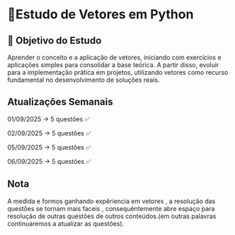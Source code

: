 
# 🐍Estudo de Vetores em Python

## 🎯 Objetivo do Estudo
Aprender o conceito e a aplicação de vetores, iniciando com exercícios e aplicações simples para consolidar a base teórica. A partir disso, evoluir para a implementação prática em projetos, utilizando vetores como recurso fundamental no desenvolvimento de soluções reais.


## Atualizações Semanais
01/09/2025 -> 5 questões ✅

02/09/2025 -> 5 questões ✅ 

05/09/2025 -> 5 questões ✅

06/09/2025 -> 5 questões ✅ 



## Nota
 A medida e formos ganhando expêriencia em vetores , a resolução das questões se tornam mais faceis , consequêntemente abre espaço para resolução de outras questões de outros conteúdos.(em outras palavras continuaremos a atualizar as questões).
